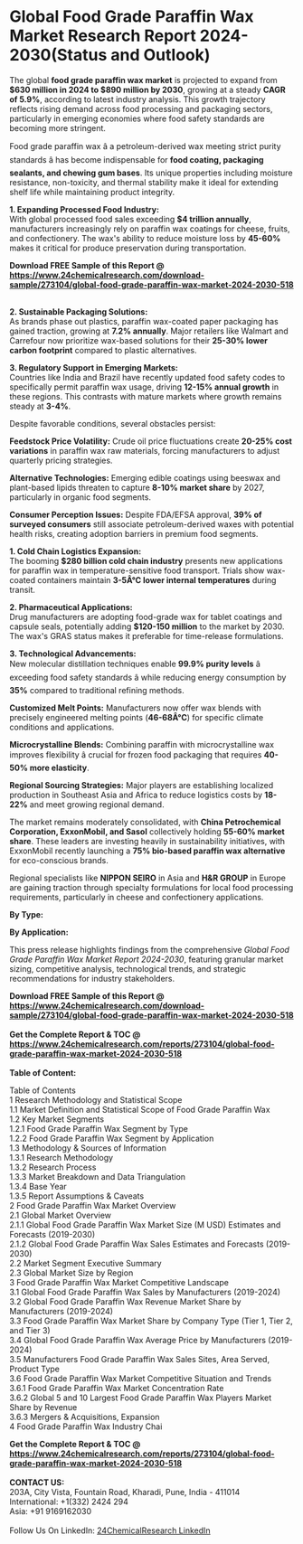 <h1>Global Food Grade Paraffin Wax Market Research Report 2024-2030(Status and Outlook)</h1><p>The global <strong>food grade paraffin wax market</strong> is projected to expand from <strong>$630 million in 2024 to $890 million by 2030</strong>, growing at a steady <strong>CAGR of 5.9%</strong>, according to latest industry analysis. This growth trajectory reflects rising demand across food processing and packaging sectors, particularly in emerging economies where food safety standards are becoming more stringent.</p><p>Food grade paraffin wax â a petroleum-derived wax meeting strict purity standards â has become indispensable for <strong>food coating, packaging sealants, and chewing gum bases</strong>. Its unique properties including moisture resistance, non-toxicity, and thermal stability make it ideal for extending shelf life while maintaining product integrity.</p><p><strong>1. Expanding Processed Food Industry:</strong><br>
With global processed food sales exceeding <strong>$4 trillion annually</strong>, manufacturers increasingly rely on paraffin wax coatings for cheese, fruits, and confectionery. The wax's ability to reduce moisture loss by <strong>45-60%</strong> makes it critical for produce preservation during transportation.</p><div><b>Download FREE Sample of this Report @ 
            <a href="https://www.24chemicalresearch.com/download-sample/273104/global-food-grade-paraffin-wax-market-2024-2030-518">
            https://www.24chemicalresearch.com/download-sample/273104/global-food-grade-paraffin-wax-market-2024-2030-518</a></b></div><br><p><strong>2. Sustainable Packaging Solutions:</strong><br>
As brands phase out plastics, paraffin wax-coated paper packaging has gained traction, growing at <strong>7.2% annually</strong>. Major retailers like Walmart and Carrefour now prioritize wax-based solutions for their <strong>25-30% lower carbon footprint</strong> compared to plastic alternatives.</p><p><strong>3. Regulatory Support in Emerging Markets:</strong><br>
Countries like India and Brazil have recently updated food safety codes to specifically permit paraffin wax usage, driving <strong>12-15% annual growth</strong> in these regions. This contrasts with mature markets where growth remains steady at <strong>3-4%</strong>.</p><p>Despite favorable conditions, several obstacles persist:</p><p><strong>Feedstock Price Volatility:</strong> Crude oil price fluctuations create <strong>20-25% cost variations</strong> in paraffin wax raw materials, forcing manufacturers to adjust quarterly pricing strategies.</p><p><strong>Alternative Technologies:</strong> Emerging edible coatings using beeswax and plant-based lipids threaten to capture <strong>8-10% market share</strong> by 2027, particularly in organic food segments.</p><p><strong>Consumer Perception Issues:</strong> Despite FDA/EFSA approval, <strong>39% of surveyed consumers</strong> still associate petroleum-derived waxes with potential health risks, creating adoption barriers in premium food segments.</p><p><strong>1. Cold Chain Logistics Expansion:</strong><br>
The booming <strong>$280 billion cold chain industry</strong> presents new applications for paraffin wax in temperature-sensitive food transport. Trials show wax-coated containers maintain <strong>3-5Â°C lower internal temperatures</strong> during transit.</p><p><strong>2. Pharmaceutical Applications:</strong><br>
Drug manufacturers are adopting food-grade wax for tablet coatings and capsule seals, potentially adding <strong>$120-150 million</strong> to the market by 2030. The wax's GRAS status makes it preferable for time-release formulations.</p><p><strong>3. Technological Advancements:</strong><br>
New molecular distillation techniques enable <strong>99.9% purity levels</strong> â exceeding food safety standards â while reducing energy consumption by <strong>35%</strong> compared to traditional refining methods.</p><p><strong>Customized Melt Points:</strong> Manufacturers now offer wax blends with precisely engineered melting points (<strong>46-68Â°C</strong>) for specific climate conditions and applications.</p><p><strong>Microcrystalline Blends:</strong> Combining paraffin with microcrystalline wax improves flexibility â crucial for frozen food packaging that requires <strong>40-50% more elasticity</strong>.</p><p><strong>Regional Sourcing Strategies:</strong> Major players are establishing localized production in Southeast Asia and Africa to reduce logistics costs by <strong>18-22%</strong> and meet growing regional demand.</p><p>The market remains moderately consolidated, with <strong>China Petrochemical Corporation, ExxonMobil, and Sasol</strong> collectively holding <strong>55-60% market share</strong>. These leaders are investing heavily in sustainability initiatives, with ExxonMobil recently launching a <strong>75% bio-based paraffin wax alternative</strong> for eco-conscious brands.</p><p>Regional specialists like <strong>NIPPON SEIRO</strong> in Asia and <strong>H&amp;R GROUP</strong> in Europe are gaining traction through specialty formulations for local food processing requirements, particularly in cheese and confectionery applications.</p><p><strong>By Type:</strong></p><p><strong>By Application:</strong></p><p>This press release highlights findings from the comprehensive <em>Global Food Grade Paraffin Wax Market Report 2024-2030</em>, featuring granular market sizing, competitive analysis, technological trends, and strategic recommendations for industry stakeholders.</p><div><b>Download FREE Sample of this Report @ 
            <a href="https://www.24chemicalresearch.com/download-sample/273104/global-food-grade-paraffin-wax-market-2024-2030-518">
            https://www.24chemicalresearch.com/download-sample/273104/global-food-grade-paraffin-wax-market-2024-2030-518</a></b></div><br><div><b>Get the Complete Report & TOC @ 
            <a href="https://www.24chemicalresearch.com/reports/273104/global-food-grade-paraffin-wax-market-2024-2030-518">
            https://www.24chemicalresearch.com/reports/273104/global-food-grade-paraffin-wax-market-2024-2030-518</a></b></div><br>
            <b>Table of Content:</b><p>Table of Contents<br />
1 Research Methodology and Statistical Scope<br />
1.1 Market Definition and Statistical Scope of Food Grade Paraffin Wax<br />
1.2 Key Market Segments<br />
1.2.1 Food Grade Paraffin Wax Segment by Type<br />
1.2.2 Food Grade Paraffin Wax Segment by Application<br />
1.3 Methodology & Sources of Information<br />
1.3.1 Research Methodology<br />
1.3.2 Research Process<br />
1.3.3 Market Breakdown and Data Triangulation<br />
1.3.4 Base Year<br />
1.3.5 Report Assumptions & Caveats<br />
2 Food Grade Paraffin Wax Market Overview<br />
2.1 Global Market Overview<br />
2.1.1 Global Food Grade Paraffin Wax Market Size (M USD) Estimates and Forecasts (2019-2030)<br />
2.1.2 Global Food Grade Paraffin Wax Sales Estimates and Forecasts (2019-2030)<br />
2.2 Market Segment Executive Summary<br />
2.3 Global Market Size by Region<br />
3 Food Grade Paraffin Wax Market Competitive Landscape<br />
3.1 Global Food Grade Paraffin Wax Sales by Manufacturers (2019-2024)<br />
3.2 Global Food Grade Paraffin Wax Revenue Market Share by Manufacturers (2019-2024)<br />
3.3 Food Grade Paraffin Wax Market Share by Company Type (Tier 1, Tier 2, and Tier 3)<br />
3.4 Global Food Grade Paraffin Wax Average Price by Manufacturers (2019-2024)<br />
3.5 Manufacturers Food Grade Paraffin Wax Sales Sites, Area Served, Product Type<br />
3.6 Food Grade Paraffin Wax Market Competitive Situation and Trends<br />
3.6.1 Food Grade Paraffin Wax Market Concentration Rate<br />
3.6.2 Global 5 and 10 Largest Food Grade Paraffin Wax Players Market Share by Revenue<br />
3.6.3 Mergers & Acquisitions, Expansion<br />
4 Food Grade Paraffin Wax Industry Chai</p><div><b>Get the Complete Report & TOC @ 
            <a href="https://www.24chemicalresearch.com/reports/273104/global-food-grade-paraffin-wax-market-2024-2030-518">
            https://www.24chemicalresearch.com/reports/273104/global-food-grade-paraffin-wax-market-2024-2030-518</a></b></div><br><b>CONTACT US:</b><br>
            203A, City Vista, Fountain Road, Kharadi, Pune, India - 411014<br>
            International: +1(332) 2424 294<br>
            Asia: +91 9169162030 <br><br>
            Follow Us On LinkedIn: <a href="https://www.linkedin.com/company/24chemicalresearch/">24ChemicalResearch LinkedIn</a>